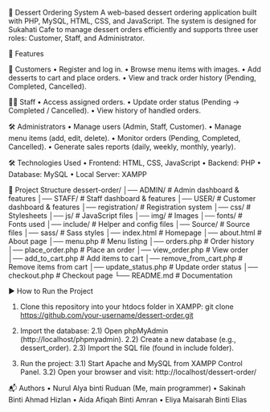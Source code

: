 🍰 Dessert Ordering System
A web-based dessert ordering application built with PHP, MySQL, HTML, CSS, and JavaScript. The system is designed for Sukahati Cafe to manage dessert orders efficiently and supports three user roles: Customer, Staff, and Administrator.

📖 Features

👤 Customers
• Register and log in.
• Browse menu items with images.
• Add desserts to cart and place orders.
• View and track order history (Pending, Completed, Cancelled).

👨‍🍳 Staff
• Access assigned orders.
• Update order status (Pending → Completed / Cancelled).
• View history of handled orders.

🛠️ Administrators
• Manage users (Admin, Staff, Customer).
• Manage menu items (add, edit, delete).
• Monitor orders (Pending, Completed, Cancelled).
• Generate sales reports (daily, weekly, monthly, yearly).

🛠️ Technologies Used
• Frontend: HTML, CSS, JavaScript
• Backend: PHP
• Database: MySQL
• Local Server: XAMPP

📂 Project Structure
dessert-order/
│── ADMIN/           # Admin dashboard & features
│── STAFF/           # Staff dashboard & features
│── USER/            # Customer dashboard & features
│── registration/    # Registration system
│── css/             # Stylesheets
│── js/              # JavaScript files
│── img/             # Images
│── fonts/           # Fonts used
│── include/         # Helper and config files
│── Source/          # Source files
│── sass/            # Sass styles
│── index.html        # Homepage
│── about.html        # About page
│── menu.php         # Menu listing
│── orders.php       # Order history
│── place_order.php  # Place an order
│── view_order.php  # View order
│── add_to_cart.php  # Add items to cart
│── remove_from_cart.php # Remove items from cart
│── update_status.php  # Update order status
│── checkout.php     # Checkout page
└── README.md        # Documentation

▶️ How to Run the Project
1. Clone this repository into your htdocs folder in XAMPP:
git clone https://github.com/your-username/dessert-order.git

2. Import the database:
2.1) Open phpMyAdmin (http://localhost/phpmyadmin).
2.2) Create a new database (e.g., dessert_order).
2.3) Import the SQL file (found in include folder).

3. Run the project:
3.1) Start Apache and MySQL from XAMPP Control Panel.
3.2) Open your browser and visit:
http://localhost/dessert-order/

📬 Authors
• Nurul Alya binti Ruduan (Me, main programmer)
• Sakinah Binti Ahmad Hizlan
• Aida Afiqah Binti Amran
• Eliya Maisarah Binti Elias
